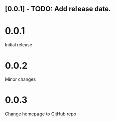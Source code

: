 ## [0.0.1] - TODO: Add release date.

# 0.0.1
Initial release

# 0.0.2
Minor changes

# 0.0.3
Change homepage to GitHub repo

